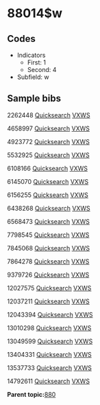 # 88014$w

## Codes

-   Indicators
    -   First: 1
    -   Second: 4
-   Subfield: w

## Sample bibs

2262448 [Quicksearch](https://search.library.yale.edu/catalog/2262448) [VXWS](http://prodorbis.library.yale.edu:7014/vxws/GetHoldingsService?bibId=2262448)

4658997 [Quicksearch](https://search.library.yale.edu/catalog/4658997) [VXWS](http://prodorbis.library.yale.edu:7014/vxws/GetHoldingsService?bibId=4658997)

4923772 [Quicksearch](https://search.library.yale.edu/catalog/4923772) [VXWS](http://prodorbis.library.yale.edu:7014/vxws/GetHoldingsService?bibId=4923772)

5532925 [Quicksearch](https://search.library.yale.edu/catalog/5532925) [VXWS](http://prodorbis.library.yale.edu:7014/vxws/GetHoldingsService?bibId=5532925)

6108166 [Quicksearch](https://search.library.yale.edu/catalog/6108166) [VXWS](http://prodorbis.library.yale.edu:7014/vxws/GetHoldingsService?bibId=6108166)

6145070 [Quicksearch](https://search.library.yale.edu/catalog/6145070) [VXWS](http://prodorbis.library.yale.edu:7014/vxws/GetHoldingsService?bibId=6145070)

6156255 [Quicksearch](https://search.library.yale.edu/catalog/6156255) [VXWS](http://prodorbis.library.yale.edu:7014/vxws/GetHoldingsService?bibId=6156255)

6438268 [Quicksearch](https://search.library.yale.edu/catalog/6438268) [VXWS](http://prodorbis.library.yale.edu:7014/vxws/GetHoldingsService?bibId=6438268)

6568473 [Quicksearch](https://search.library.yale.edu/catalog/6568473) [VXWS](http://prodorbis.library.yale.edu:7014/vxws/GetHoldingsService?bibId=6568473)

7798545 [Quicksearch](https://search.library.yale.edu/catalog/7798545) [VXWS](http://prodorbis.library.yale.edu:7014/vxws/GetHoldingsService?bibId=7798545)

7845068 [Quicksearch](https://search.library.yale.edu/catalog/7845068) [VXWS](http://prodorbis.library.yale.edu:7014/vxws/GetHoldingsService?bibId=7845068)

7864278 [Quicksearch](https://search.library.yale.edu/catalog/7864278) [VXWS](http://prodorbis.library.yale.edu:7014/vxws/GetHoldingsService?bibId=7864278)

9379726 [Quicksearch](https://search.library.yale.edu/catalog/9379726) [VXWS](http://prodorbis.library.yale.edu:7014/vxws/GetHoldingsService?bibId=9379726)

12027575 [Quicksearch](https://search.library.yale.edu/catalog/12027575) [VXWS](http://prodorbis.library.yale.edu:7014/vxws/GetHoldingsService?bibId=12027575)

12037211 [Quicksearch](https://search.library.yale.edu/catalog/12037211) [VXWS](http://prodorbis.library.yale.edu:7014/vxws/GetHoldingsService?bibId=12037211)

12043394 [Quicksearch](https://search.library.yale.edu/catalog/12043394) [VXWS](http://prodorbis.library.yale.edu:7014/vxws/GetHoldingsService?bibId=12043394)

13010298 [Quicksearch](https://search.library.yale.edu/catalog/13010298) [VXWS](http://prodorbis.library.yale.edu:7014/vxws/GetHoldingsService?bibId=13010298)

13049599 [Quicksearch](https://search.library.yale.edu/catalog/13049599) [VXWS](http://prodorbis.library.yale.edu:7014/vxws/GetHoldingsService?bibId=13049599)

13404331 [Quicksearch](https://search.library.yale.edu/catalog/13404331) [VXWS](http://prodorbis.library.yale.edu:7014/vxws/GetHoldingsService?bibId=13404331)

13537733 [Quicksearch](https://search.library.yale.edu/catalog/13537733) [VXWS](http://prodorbis.library.yale.edu:7014/vxws/GetHoldingsService?bibId=13537733)

14792611 [Quicksearch](https://search.library.yale.edu/catalog/14792611) [VXWS](http://prodorbis.library.yale.edu:7014/vxws/GetHoldingsService?bibId=14792611)

**Parent topic:**[880](../../tags/880/880.md)

